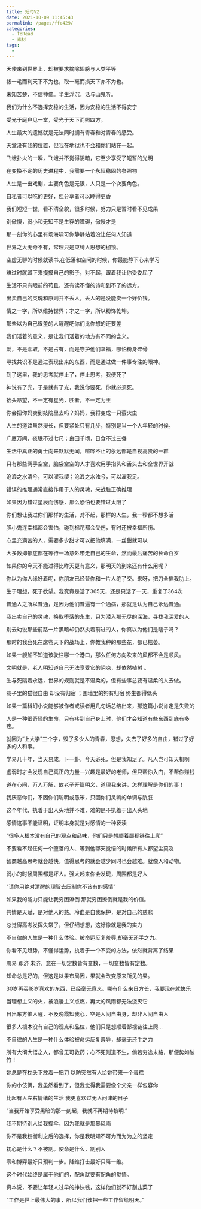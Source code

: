 ```yaml
---
title: 短句V2
date: 2021-10-09 11:45:43
permalink: /pages/ffe429/
categories:
  - ToRead
  - 素材
tags:
  - 
---
```

天使来到世界上，却被要求摘除翅膀与人类平等

拔一毛而利天下不为也，取一毫而损天下亦不为也。

未知苦楚，不信神佛。半生浮沉，话与山鬼听。

我们为什么不选择安稳的生活，因为安稳的生活不得安宁

受光于庭户见一堂，受光于天下而照四方。

人生最大的遗憾就是无法同时拥有青春和对青春的感受。

天堂没有我的位置，但我在地狱也不会和你们站在一起。

飞蛾扑火的一瞬，飞蛾并不觉得阴暗，它至少享受了短暂的光明

 在变换不定的历史进程中，我需要一个永恒稳固的参照物

人生是一出戏剧，主要角色是无限，人只是一个次要角色。

自私者可以吃的更好，但分享者可以睡得更香

我们短短一世，看不清全貌，很多时候，努力只是暂时看不见成果

别傲慢，弱小和无知不是生存的障碍，傲慢才是

那一刻你的心里有场海啸可你静静站着没让任何人知道

世界之大无奇不有，常理只是束缚人思想的枷锁。

空虚无聊的时候就读书,在低落和空闲的时候，你最能静下心来学习

难过时就蹲下来摸摸自己的影子，对不起，跟着我让你受委屈了

生活不只有眼前的苟且，还有读不懂的诗和到不了的远方。

出卖自己的灵魂和原则并不丢人，丢人的是没能卖一个好价钱。

情之一字，所以维持世界；才之一字，所以粉饰乾坤。

那些以为自己很差的人醒醒吧你们比你想的还要差

我们活着的意义，是让我们活着的地方有不同的含义。 

爱，不是索取，不是占有，而是守护他们幸福，哪怕粉身碎骨

寻找共识不是通过表现出来的东西，而是通过做一件事专注的眼神。

到了这里，我的思考就停止了，停止思考，我便死了

神说有了光，于是就有了光，我说你要死，你就必须死。

抬头昂望，不一定有星光，胜者，不一定为王

你会把你妈卖到妓院里去吗？妈妈，我将变成一只萤火虫

人生的道路虽然漫长，但要紧处只有几步，特别是当一个人年轻的时候。

广厦万间，夜眠不过七尺；良田千顷，日食不过三餐

生活中真正的勇士向来默默无闻，喧哗不止的永远都是自视高贵的一群

只有那些两手空空，脑袋空空的人才喜欢用手指头和舌头去和全世界开战

沧浪之水清兮，可以濯我缨；沧浪之水浊兮，可以濯我足。

错误的推理通常直接作用于人的灵魂，来战胜正确推理

如果因为错过星辰而伤感，那么恐怕也要错过太阳了

你们想让我过你们那样的生活，对不起，那样的人生，我一秒都不想多活

胆小鬼连幸福都会害怕，碰到棉花都会受伤，有时还被幸福所伤。

心里充满苦的人，需要多少甜才可以把他填满，一丝甜就可以

大多数抑郁症都在等待一场意外带走自己的生命，然而最后痛苦的长命百岁

如果你的今天不能过得比昨天更有意义，那明天的到来还有什么用呢？

你以为你人缘好着呢，你朋友已经替你和一片人绝了交。来呀，把刀全插我肋上。

生于理想，死于欲望。我究竟是活了365天，还是只活了一天，重复了364次

普通人之所以普通，是因为他们普遍有一个通病，那就是认为自己永远普通。  

我出卖自己的灵魂，换取堕落的永生，只为潜入那无尽的深海，寻找我深爱的人

别去劝说那些前路一片黑暗却仍然执着前进的人，你真以为他们是瞎子吗？

那时的我会死在席卷天下的战场上，你教我种的那些花，都已枯萎。

如果一艘船不知道该驶往哪一个港口，那么任何方向吹来的风都不会是顺风。

文明就是，老人明知道自己无法享受它的阴凉，却依然植树 。                 

生与死隔着永远，世界的规则就是不温柔的，但有些事总要有温柔的人去做。

巷子里的猫很自由 却没有归宿 ；围墙里的狗有归宿 终生都得低头

 如果一篇科幻小说能够被作者或读者用几句话总结出来，那这篇小说肯定是失败的

人是一种很奇怪的生命，只有疼到自己身上时，他们才会知道有些东西到底有多疼。

 就因为“上大学”三个字，毁了多少人的青春，思想，失去了好多的自由，错过了好多的人和事。

学易几十年，当天易成，卜一卦，今天必死，但是我知足了。凡人岂可知天机啊

虚弱时才会发现自己真正的力量—兴趣是最好的老师，但只帮你入门，不帮你赚钱

道在心间，万人万解，故老子开篇明义，道理我来讲，怎样理解是你们的事！

我厌恶你们，不因你们聪明或愚笨，只因你们灵魂的单调与肮脏

这个年代，执着于出人头地并不难，难的是不执着于出人头地

感情这事不能证明，证明本身就是对感情的一种亵渎

“很多人根本没有自己的观点和品味，他们只是想顺着鄙视链往上爬”

不要看不起任何一个堕落的人、等到他哪天觉悟的时候所有人都望尘莫及


智商越高思考就会越快，值得思考的就会越少同时也会越难。就像人和动物。

弱小的时候周围都是坏人。强大起来你会发现，周围都是好人

“请你用绝对清醒的理智去压制你不该有的感情”

如果我的能力只能让我穷困潦倒 那就穷困潦倒就是我的价值。

共情是天赋，是对他人的慈。冷血是自我保护，是对自己的慈悲

总觉得高考发挥失常了，但仔细想想，这好像就是我的实力

不自律的人生是一种什么体验。被命运反复羞辱,却毫无还手之力。

你看不见趋势，不懂得运势，执着于一个不变的方法，依然就背离了结果

周易 即济 未济，意在一切定数皆有变数，一切变数皆有定数。

知命总是好的，但这是以果布局因，果就会改变原来所见的果。

30岁再买18岁喜欢的东西，已经毫无意义。哪有什么来日方长，我要现在就快乐

当理想主义的火，被浪漫主义点燃，再大的风雨都无法浇灭它

日出东方催人醒，不及晚霞知我心，空是人间自由身，却非人间自由人

很多人根本没有自己的观点和品位，他们只是想顺着鄙视链往上爬…

不自律的人生是一种什么体验被命运反复羞辱，却毫无还手之力

所有大彻大悟之人，都曾无可救药；心不死则道不生，倘若穷途末路，那便势如破竹！

 她总是在枕头下放着一把刀 以防突然有人给她带来一个蛋糕

你的小伎俩，我虽然看到了，但我觉得我需要像个父亲一样包容你

比起有人左右情绪的生活 我更喜欢过无人问津的日子

“当我开始享受黑暗的那一刻起，我就不再期待黎明.”

我不期待别人给我撑伞，因为我就是那暴风雨

你不是我权衡利之后的选择，你是我明知不可为而为为之的坚定

初心是什么？不被割。使命是什么，割别人

零和博弈最好只预判一步。降维打击最好只降一维。

这个时代始终是属于他们的，配角就要有配角的觉悟。

资本说，不要让年轻人过早的挣快钱，这样他们就不好割韭菜了

“工作是世上最伟大的事，所以我们该把一些工作留给明天。”

